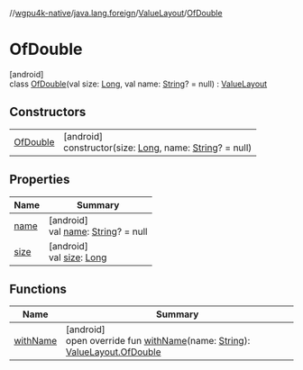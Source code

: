 //[wgpu4k-native](../../../../index.md)/[java.lang.foreign](../../index.md)/[ValueLayout](../index.md)/[OfDouble](index.md)

# OfDouble

[android]\
class [OfDouble](index.md)(val size: [Long](https://kotlinlang.org/api/core/kotlin-stdlib/kotlin/-long/index.html), val name: [String](https://kotlinlang.org/api/core/kotlin-stdlib/kotlin/-string/index.html)? = null) : [ValueLayout](../index.md)

## Constructors

| | |
|---|---|
| [OfDouble](-of-double.md) | [android]<br>constructor(size: [Long](https://kotlinlang.org/api/core/kotlin-stdlib/kotlin/-long/index.html), name: [String](https://kotlinlang.org/api/core/kotlin-stdlib/kotlin/-string/index.html)? = null) |

## Properties

| Name | Summary |
|---|---|
| [name](../name.md) | [android]<br>val [name](../name.md): [String](https://kotlinlang.org/api/core/kotlin-stdlib/kotlin/-string/index.html)? = null |
| [size](../size.md) | [android]<br>val [size](../size.md): [Long](https://kotlinlang.org/api/core/kotlin-stdlib/kotlin/-long/index.html) |

## Functions

| Name | Summary |
|---|---|
| [withName](with-name.md) | [android]<br>open override fun [withName](with-name.md)(name: [String](https://kotlinlang.org/api/core/kotlin-stdlib/kotlin/-string/index.html)): [ValueLayout.OfDouble](index.md) |